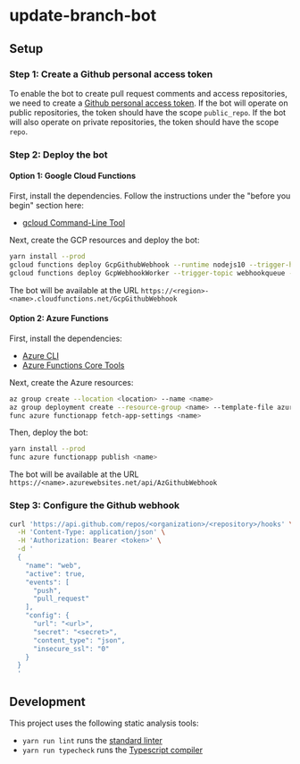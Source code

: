 # update-branch-bot

## Setup

### Step 1: Create a Github personal access token

To enable the bot to create pull request comments and access repositories, we need to create a [Github personal access token](https://help.github.com/en/github/authenticating-to-github/creating-a-personal-access-token-for-the-command-line). If the bot will operate on public repositories, the token should have the scope `public_repo`. If the bot will also operate on private repositories, the token should have the scope `repo`.

### Step 2: Deploy the bot

#### Option 1: Google Cloud Functions

First, install the dependencies. Follow the instructions under the "before you begin" section here:

- [gcloud Command-Line Tool](https://cloud.google.com/functions/docs/quickstart)

Next, create the GCP resources and deploy the bot:

```sh
yarn install --prod
gcloud functions deploy GcpGithubWebhook --runtime nodejs10 --trigger-http --set-env-vars GITHUB_WEBHOOK_SECRET=<secret>,GITHUB_TOKEN=<token>,TOPIC_NAME=webhookqueue
gcloud functions deploy GcpWebhookWorker --trigger-topic webhookqueue --runtime nodejs10 --set-env-vars GITHUB_TOKEN=<token>
```

The bot will be available at the URL `https://<region>-<name>.cloudfunctions.net/GcpGithubWebhook`

#### Option 2: Azure Functions

First, install the dependencies:

- [Azure CLI](https://docs.microsoft.com/en-us/cli/azure/install-azure-cli)
- [Azure Functions Core Tools](https://docs.microsoft.com/en-us/azure/azure-functions/functions-run-local#install-the-azure-functions-core-tools)

Next, create the Azure resources:

```sh
az group create --location <location> --name <name>
az group deployment create --resource-group <name> --template-file azuredeploy.json --parameters appName=<name> githubToken=<token> webhookSecret=<secret>
func azure functionapp fetch-app-settings <name>
```

Then, deploy the bot:

```sh
yarn install --prod
func azure functionapp publish <name>
```

The bot will be available at the URL `https://<name>.azurewebsites.net/api/AzGithubWebhook`

### Step 3: Configure the Github webhook

```sh
curl 'https://api.github.com/repos/<organization>/<repository>/hooks' \
  -H 'Content-Type: application/json' \
  -H 'Authorization: Bearer <token>' \
  -d '
  {
    "name": "web",
    "active": true,
    "events": [
      "push",
      "pull_request"
    ],
    "config": {
      "url": "<url>",
      "secret": "<secret>",
      "content_type": "json",
      "insecure_ssl": "0"
    }
  }
  '
```

## Development

This project uses the following static analysis tools:

- `yarn run lint` runs the [standard linter](https://standardjs.com)
- `yarn run typecheck` runs the [Typescript compiler](https://www.typescriptlang.org/docs/handbook/type-checking-javascript-files.html)
